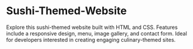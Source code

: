 # Sushi-Themed-Website
Explore this sushi-themed website built with HTML and CSS. Features include a responsive design, menu, image gallery, and contact form. Ideal for developers interested in creating engaging culinary-themed sites.
